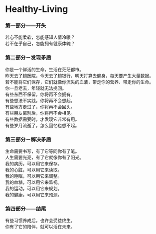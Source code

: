# Healthy-Living


### 第一部分——开头
若心不能柔软，怎能感知人情冷暖？  
若不在乎自己，怎能拥有健康体魄？  

### 第二部分－发现矛盾

你是一个鲜活的生命，生活在茫茫都市。  
昨天去了趟医院，今天去了趟银行，明天打算去健身，每天要产生大量数据。  
若不能将它们保存，它们就像你流失的血液，带走你的营养、带走你的生命。  
你一旦老去，年轻就无法挽回。  
有些东西不保留，你将再不会拥有。  
有些想法不实践，你将再不会想起。  
有些地方走过了，你将再不会回头。  
有些朋友离别后，你将再不会相见。  
有些数据需要时，才发现它非常有用。  
有些岁月流逝了，怎么回忆也想不起。  


### 第三部分－解决矛盾
生命需要书写，有了它等同你有了笔。    
人生需要光亮，有了它就像你有了阳光。  
我的病历，可以用它来保存。  
我的心脏，可以用它来读取。  
我的睡眠，可以用它来调整。  
我的血糖，可以用它来监视。  
我的运动，可以用它来规划。  
我的健康，可以用它来预测。  

### 第四部分——结尾
有些习惯养成后，也许会受益终生。  
你有了它的陪伴，就可以活在未来。  

